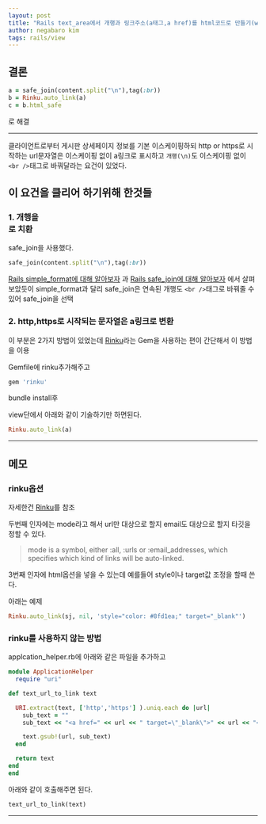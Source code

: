 ```yaml
---
layout: post
title: "Rails text_area에서 개행과 링크주소(a태그,a href)를 html코드로 만들기(with. Rinku)"
author: negabaro kim
tags: rails/view
---
```



## 결론

```ruby
a = safe_join(content.split("\n"),tag(:br))
b = Rinku.auto_link(a)
c = b.html_safe
```

로 해결


---

클라이언트로부터 게시판 상세페이지 정보를 기본 이스케이핑하되 http or https로 시작하는 url문자열은 이스케이핑 없이 a링크로 표시하고 `개행(\n)`도 이스케이핑 없이 `<br />`태그로 바꿔달라는 요건이 있었다.


## 이 요건을 클리어 하기위해 한것들


### 1. 개행을 <br />로 치환

safe_join을 사용했다.

```ruby
safe_join(content.split("\n"),tag(:br))
```

[Rails simple_format에 대해 알아보자] 과 [Rails safe_join에 대해 알아보자] 에서 살펴보았듯이 
simple_format과 달리 safe_join은 연속된 개행도 `<br />`태그로 바꿔줄 수 있어 safe_join을 선택


### 2. http,https로 시작되는 문자열은 a링크로 변환

이 부분은 2가지 방법이 있었는데 [Rinku]라는 Gem을 사용하는 편이 간단해서 이 방법을 이용

Gemfile에 rinku추가해주고

```ruby
gem 'rinku'
```

bundle install후 


view단에서 아래와 같이  기술하기만 하면된다.

```ruby
Rinku.auto_link(a)
```


---

## 메모


### rinku옵션

자세한건 [Rinku]를 참조

두번째 인자에는  mode라고 해서 url만 대상으로 할지 email도 대상으로 할지 타깃을 정할 수 있다.

> mode is a symbol, either :all, :urls or :email_addresses, which specifies which kind of links will be auto-linked.


3번째 인자에 html옵션을 넣을 수 있는데 예를들어 style이나 target값 조정을 할때 쓴다.

아래는 예제

```ruby
Rinku.auto_link(sj, nil, 'style="color: #8fd1ea;" target="_blank"')
```



### rinku를 사용하지 않는 방법


applcation_helper.rb에 아래와 같은 파일을 추가하고

```ruby
module ApplicationHelper
  require "uri"

def text_url_to_link text

  URI.extract(text, ['http','https'] ).uniq.each do |url|
    sub_text = ""
    sub_text << "<a href=" << url << " target=\"_blank\">" << url << "</a>"

    text.gsub!(url, sub_text)
  end

  return text
end
end
```

아래와 같이 호출해주면 된다.

```ruby
text_url_to_link(text)
```



---

[Rails simple_format에 대해 알아보자]: https://negabaro.github.io/archive/rails-view-simple_format

[Rails safe_join에 대해 알아보자]: https://negabaro.github.io/archive/rails-view-safe_join

[Rinku]: https://github.com/vmg/rinku
